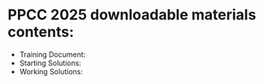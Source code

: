# PPCC 2025 downloadable materials contents:
- Training Document: 
- Starting Solutions: 
- Working Solutions: 
